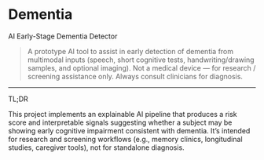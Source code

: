 # Dementia

AI Early-Stage Dementia Detector

> A prototype AI tool to assist in early detection of dementia from multimodal inputs (speech, short cognitive tests, handwriting/drawing samples, and optional imaging).
Not a medical device — for research / screening assistance only. Always consult clinicians for diagnosis.




---

TL;DR

This project implements an explainable AI pipeline that produces a risk score and interpretable signals suggesting whether a subject may be showing early cognitive impairment consistent with dementia. It’s intended for research and screening workflows (e.g., memory clinics, longitudinal studies, caregiver tools), not for standalone diagnosis.

